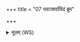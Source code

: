 +++
title = "07 भवाञ्शर्वाविदं ब्रूम"

+++
<details><summary>मूलम् (WS)</summary>

भवाञ्शर्वाविदं ब्रूम उग्रः पशुपतिश्च यः ।  
इषूर्या एषां विद्मस्ते नो मुञ्चन्त्वंहसः ॥ १० ॥
</details>
